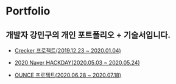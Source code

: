 # Portfolio

## 개발자 강민구의 개인 포트폴리오 + 기술서입니다.


- [Crecker 프로젝트(2019.12.23 ~ 2020.01.04)](https://github.com/kangmin1012/Portfolio/blob/master/Crecker%20%EA%B8%B0%EC%88%A0%EC%84%9C.pdf)

- [2020 Naver HACKDAY(2020.05.03 ~ 2020.05.24)](https://github.com/kangmin1012/Portfolio/blob/master/2020NAVERHACKDAY.pdf)

- [OUNCE 프로젝트(2020.06.28 ~ 2020.07.18)](https://github.com/kangmin1012/Portfolio/blob/master/OUNCE.md)
